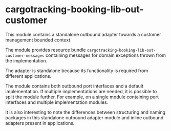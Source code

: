 # cargotracking-booking-lib-out-customer

This module contains a standalone outbound adapter towards a customer management bounded context.

The module provides resource bundle `cargotracking-booking-lib-out-customer-messages` containing messages for domain exceptions thrown from the implementation.

The adapter is standalone because its functionality is required from different applications.

The module contains both outbound port interfaces and a default implementation. If multiple implementations are needed, it is possible to split the module further. For example, on a single module
containing port interfaces and multiple implementation modules.

It is also interesting to note the differences between structuring and naming packages in this standalone outbound adapter module and inline outbound adapters present in applications.
